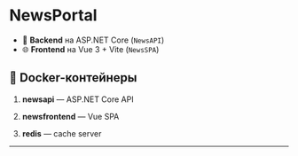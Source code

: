 # NewsPortal

- 🧱 **Backend** на ASP.NET Core (`NewsAPI`)
- 🌐 **Frontend** на Vue 3 + Vite (`NewsSPA`)

## 🐳 Docker-контейнеры

1. **newsapi** — ASP.NET Core API  

2. **newsfrontend** — Vue SPA

3. **redis** — cache server
   
---
